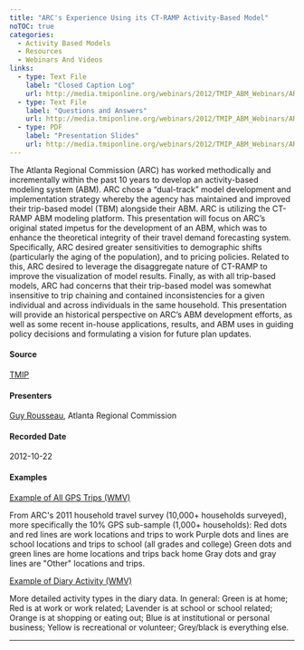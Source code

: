 ```yaml
---
title: "ARC's Experience Using its CT-RAMP Activity-Based Model"
noTOC: true
categories:
  - Activity Based Models‏‎
  - Resources
  - Webinars And Videos
links:
  - type: Text File
    label: "Closed Caption Log"
    url: http://media.tmiponline.org/webinars/2012/TMIP_ABM_Webinars/ARC_ABM/ARC_ABM_Transcript.txt
  - type: Text File
    label: "Questions and Answers"
    url: http://media.tmiponline.org/webinars/2012/TMIP_ABM_Webinars/ARC_ABM/QandA.txt
  - type: PDF
    label: "Presentation Slides"
    url: http://media.tmiponline.org/webinars/2012/TMIP_ABM_Webinars/ARC_ABM/ARC_ABM_Webinar_Oct_22_2012.pdf
---
```






The Atlanta Regional Commission (ARC) has worked methodically and incrementally within the past 10 years to develop an activity-based modeling system (ABM). ARC chose a “dual-track” model development and implementation strategy whereby the agency has maintained and improved their trip-based model (TBM) alongside their ABM. ARC is utilizing the CT-RAMP ABM modeling platform. This presentation will focus on ARC’s original stated impetus for the development of an ABM, which was to enhance the theoretical integrity of their travel demand forecasting system. Specifically, ARC desired greater sensitivities to demographic shifts (particularly the aging of the population), and to pricing policies. Related to this, ARC desired to leverage the disaggregate nature of CT-RAMP to improve the visualization of model results. Finally, as with all trip-based models, ARC had concerns that their trip-based model was somewhat insensitive to trip chaining and contained inconsistencies for a given individual and across individuals in the same household. This presentation will provide an historical perspective on ARC’s ABM development efforts, as well as some recent in-house applications, results, and ABM uses in guiding policy decisions and formulating a vision for future plan updates.

#### Source

[TMIP](TMIP)

#### Presenters

[Guy Rousseau](User_Guy_Rousseau), Atlanta Regional Commission

#### Recorded Date

2012-10-22

#### Examples

[Example of All GPS Trips (WMV)](http://media.tmiponline.org/webinars/2012/TMIP_ABM_Webinars/ARC_ABM/All_GPS_Trips.wmv)

From ARC's 2011 household travel survey (10,000+ households surveyed), more specifically the 10% GPS sub-sample (1,000+ households): Red dots and red lines are work locations and trips to work Purple dots and lines are school locations and trips to school (all grades and college) Green dots and green lines are home locations and trips back home Gray dots and gray lines are "Other" locations and trips.

[Example of Diary Activity (WMV)](http://media.tmiponline.org/webinars/2012/TMIP_ABM_Webinars/ARC_ABM/Diary_Activity.wmv)

More detailed activity types in the diary data. In general: Green is at home; Red is at work or work related; Lavender is at school or school related; Orange is at shopping or eating out; Blue is at institutional or personal business; Yellow is recreational or volunteer; Grey/black is everything else.

------------------------------------------------------------------------

